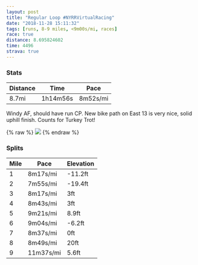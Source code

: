 ```yaml
---
layout: post
title: "Regular Loop #NYRRVirtualRacing"
date: "2018-11-28 15:11:32"
tags: [runs, 8-9 miles, <9m00s/mi, races]
race: true
distance: 8.695824602
time: 4496
strava: true
---
```


### Stats

| Distance | Time | Pace |
|----------|------|------|
|8.7mi|1h14m56s|8m52s/mi|

Windy AF, should have run CP. New bike path on East 13 is very nice, solid uphill finish. Counts for Turkey Trot!

{% raw %}
<img src='https://maps.googleapis.com/maps/api/staticmap?maptype=roadmap&path=enc:gwrwF|gqbM{DoD}@_H`DkL{C_Eb@aDnJkZE{CvGkBxKaKr{@nJh\nI`PnGvFlF`BdNs@~BbAnUw@pIx@pc@xEhZiArIbAxPzH`IzJ~PlHbOxDpQoEdNkFnCx@`TcBfIuB^oFaF_DtByTkCw@}EmDkBwCv@oApCcRqCkEeGk@gJaFiBevBiSiA}K`B{b@b^_iAtBuKwCoG&key=AIzaSyC1MId7bFpkLXNAaYhBSTb8jLyiSqzbDtM&size=800x800&markers=color:yellow|label:S|40.73348,-73.98543&markers=color:green|label:F|40.73372999999998,-73.98658999999996'>
{% endraw %}

### Splits

| Mile | Pace | Elevation |
|------|------|-----------|
|1|8m17s/mi|-11.2ft|
|2|7m55s/mi|-19.4ft|
|3|8m17s/mi|3ft|
|4|8m43s/mi|3ft|
|5|9m21s/mi|8.9ft|
|6|9m04s/mi|-6.2ft|
|7|8m37s/mi|0ft|
|8|8m49s/mi|20ft|
|9|11m37s/mi|5.6ft|
